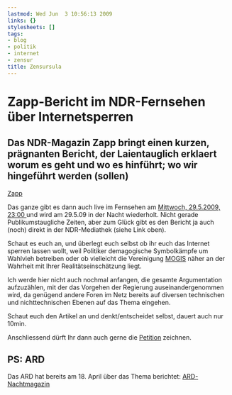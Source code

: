 ```yaml
---
lastmod: Wed Jun  3 10:56:13 2009
links: {}
stylesheets: []
tags:
- blog
- politik
- internet
- zensur
title: Zensursula
---
```



# Zapp-Bericht im NDR-Fernsehen über Internetsperren

## Das NDR-Magazin Zapp bringt einen kurzen, prägnanten Bericht, der Laientauglich erklaert worum es geht und wo es hinführt; wo wir hingeführt werden (sollen)

[Zapp](http://www3.ndr.de/sendungen/zapp/media/zappinteraktivinternetsperren100.html)

Das ganze gibt es dann auch live im Fernsehen am [Mittwoch, 29.5.2009, 23:00 ](http://www3.ndr.de/sendungen/zapp/tv114_sid-496252.html) und wird am 29.5.09 in der Nacht wiederholt.
Nicht gerade Publikumstaugliche Zeiten, aber zum Glück gibt es den Bericht ja auch (noch) direkt in der NDR-Mediathek (siehe Link oben).

Schaut es euch an, und überlegt euch selbst ob ihr euch das Internet sperren lassen wollt, weil Politiker demagogische Symbolkämpfe um Wahlvieh betreiben oder ob vielleicht die Vereinigung [MOGIS](http://www3.ndr.de/sendungen/zapp/tv114_sid-496252.html) näher an der Wahrheit mit Ihrer Realitätseinschätzung liegt.

Ich werde hier nicht auch nochmal anfangen, die gesamte Argumentation aufzuzählen, mit der das Vorgehen der Regierung auseinandergenommen wird, da genügend andere Foren im Netz bereits auf diversen technischen und nichttechnischen Ebenen auf das Thema eingehen. 

Schaut euch den Artikel an und denkt/entscheidet selbst, dauert auch nur 10min.

Anschliessend dürft Ihr dann auch gerne die [Petition](https://epetitionen.bundestag.de/index.php?action=petition;sa=details;petition=3860) zeichnen. 


## PS: ARD

Das ARD hat bereits am 18. April über das Thema berichtet: [ARD-Nachtmagazin](http://www.tagesschau.de/multimedia/sendung/nm874.html)



